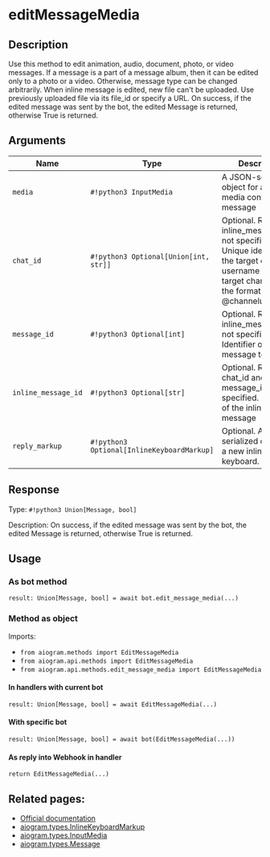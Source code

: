 # editMessageMedia

## Description

Use this method to edit animation, audio, document, photo, or video messages. If a message is a part of a message album, then it can be edited only to a photo or a video. Otherwise, message type can be changed arbitrarily. When inline message is edited, new file can't be uploaded. Use previously uploaded file via its file_id or specify a URL. On success, if the edited message was sent by the bot, the edited Message is returned, otherwise True is returned.


## Arguments

| Name | Type | Description |
| - | - | - |
| `media` | `#!python3 InputMedia` | A JSON-serialized object for a new media content of the message |
| `chat_id` | `#!python3 Optional[Union[int, str]]` | Optional. Required if inline_message_id is not specified. Unique identifier for the target chat or username of the target channel (in the format @channelusername) |
| `message_id` | `#!python3 Optional[int]` | Optional. Required if inline_message_id is not specified. Identifier of the message to edit |
| `inline_message_id` | `#!python3 Optional[str]` | Optional. Required if chat_id and message_id are not specified. Identifier of the inline message |
| `reply_markup` | `#!python3 Optional[InlineKeyboardMarkup]` | Optional. A JSON-serialized object for a new inline keyboard. |



## Response

Type: `#!python3 Union[Message, bool]`

Description: On success, if the edited message was sent by the bot, the edited Message is returned, otherwise True is returned.


## Usage

### As bot method

```python3
result: Union[Message, bool] = await bot.edit_message_media(...)
```

### Method as object

Imports:

- `from aiogram.methods import EditMessageMedia`
- `from aiogram.api.methods import EditMessageMedia`
- `from aiogram.api.methods.edit_message_media import EditMessageMedia`

#### In handlers with current bot
```python3
result: Union[Message, bool] = await EditMessageMedia(...)
```

#### With specific bot
```python3
result: Union[Message, bool] = await bot(EditMessageMedia(...))
```
#### As reply into Webhook in handler
```python3
return EditMessageMedia(...)
```


## Related pages:

- [Official documentation](https://core.telegram.org/bots/api#editmessagemedia)
- [aiogram.types.InlineKeyboardMarkup](../types/inline_keyboard_markup.md)
- [aiogram.types.InputMedia](../types/input_media.md)
- [aiogram.types.Message](../types/message.md)
